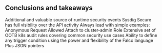Conclusions and takeaways
-------------------------

Additional and valuable source of runtime security events
Sysdig Secure has full visibility over the API activity
Always lead with simple examples:
Anonymous Request Allowed
Attach to cluster-admin Role
Extensive set of OOTB k8s audit rules covering common security use cases
Ability to define any trigger condition using the power and flexibility of the Falco language
Plus JSON pointers
